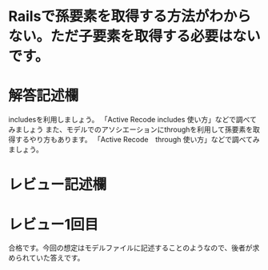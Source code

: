 # Railsで孫要素を取得する方法がわからない。ただ子要素を取得する必要はないです。
# 解答記述欄
includesを利用しましょう。
「Active Recode includes 使い方」などで調べてみましょう
また、モデルでのアソシエーションにthroughを利用して孫要素を取得するやり方もあります。
「Active Recode　through 使い方」などで調べてみましょう。





# レビュー記述欄
# レビュー1回目
合格です。今回の想定はモデルファイルに記述することのようなので、後者が求められていた答えです。